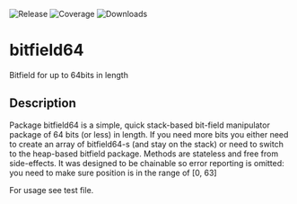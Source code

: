 ![Release](https://img.shields.io/github/v/release/bukshee/bitfield64)
![Coverage](https://img.shields.io/badge/coverage-100%25-green)
![Downloads](https://img.shields.io/github/downloads/bukshee/bitfield64/total)

# bitfield64
Bitfield for up to 64bits in length

## Description
Package bitfield64 is a simple, quick stack-based bit-field manipulator
package of 64 bits (or less) in length. If you need more bits you either
need to create an array of bitfield64-s (and stay on the stack) or need to
switch to the heap-based bitfield package. Methods are stateless and free
from side-effects. It was designed to be chainable so error reporting is
omitted: you need to make sure position is in the range of [0, 63]

For usage see test file.
